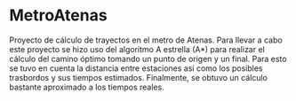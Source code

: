 # MetroAtenas
Proyecto de cálculo de trayectos en el metro de Atenas.
Para llevar a cabo este proyecto se hizo uso del algoritmo A estrella (A*) para realizar el cálculo del camino óptimo tomando un punto de origen y un final. Para esto se tuvo en cuenta la distancia entre estaciones así como los posibles trasbordos y sus tiempos estimados. Finalmente, se obtuvo un cálculo bastante aproximado a los tiempos reales.

